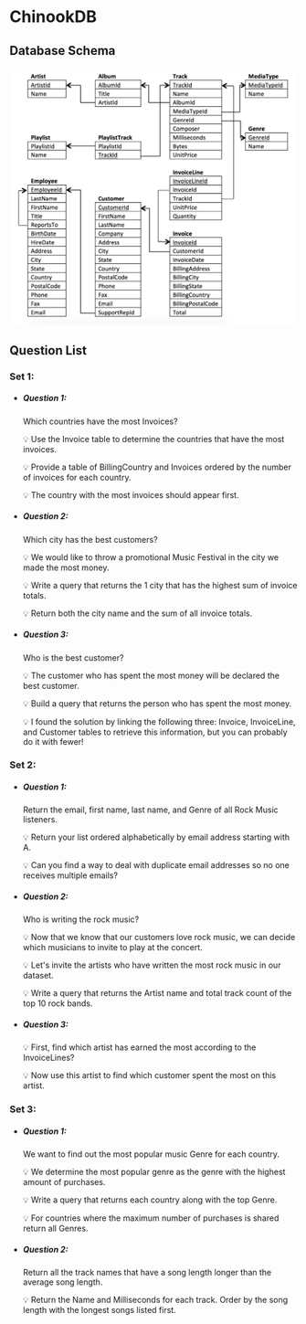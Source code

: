 # ChinookDB

## Database Schema
![alt text](https://github.com/Ladydiana/ChinookDB/blob/master/DatabaseSchema.png)

## Question List

### Set 1:
- ##### Question 1: 
    Which countries have the most Invoices?
	
	 :bulb: Use the Invoice table to determine the countries that have the most invoices. 
	
     :bulb: Provide a table of BillingCountry and Invoices ordered by the number of invoices for each country. 
	
     :bulb: The country with the most invoices should appear first.
		
- ##### Question 2: 
    Which city has the best customers?
	
	 :bulb: We would like to throw a promotional Music Festival in the city we made the most money. 
	
     :bulb: Write a query that returns the 1 city that has the highest sum of invoice totals. 
	
     :bulb: Return both the city name and the sum of all invoice totals.
		
- ##### Question 3: 
    Who is the best customer?
	
	 :bulb: The customer who has spent the most money will be declared the best customer. 
	
     :bulb: Build a query that returns the person who has spent the most money. 
    
	 :bulb: I found the solution by linking the following three: Invoice, InvoiceLine, and Customer tables to retrieve this information, but you can probably do it with fewer!


### Set 2:
- ##### Question 1: 
    Return the email, first name, last name, and Genre of all Rock Music listeners.
	
	 :bulb: Return your list ordered alphabetically by email address starting with A. 
    
	 :bulb: Can you find a way to deal with duplicate email addresses so no one receives multiple emails? 
- ##### Question 2:
	Who is writing the rock music?
	
	 :bulb: Now that we know that our customers love rock music, we can decide which musicians to invite to play at the concert.
	
	 :bulb: Let's invite the artists who have written the most rock music in our dataset. 
	
	 :bulb: Write a query that returns the Artist name and total track count of the top 10 rock bands. 
- ##### Question 3:
	 :bulb: First, find which artist has earned the most according to the InvoiceLines?
	
	 :bulb: Now use this artist to find which customer spent the most on this artist.

		
### Set 3:
- ##### Question 1: 
	We want to find out the most popular music Genre for each country. 
	
	 :bulb: We determine the most popular genre as the genre with the highest amount of purchases. 
	
	 :bulb: Write a query that returns each country along with the top Genre. 
	
	 :bulb: For countries where the maximum number of purchases is shared return all Genres.
- ##### Question 2:
	Return all the track names that have a song length longer than the average song length. 
	
	:bulb: Return the Name and Milliseconds for each track. Order by the song length with the longest songs listed first. 